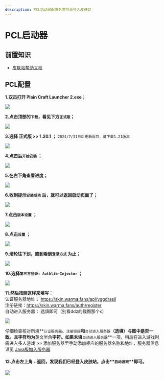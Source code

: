 ```yaml
---
description: PCL启动器配置外置登录登入皮肤站
---
```


# PCL启动器

## 前置知识

* [皮肤站帮助文档](../First/Readme/pi-fu-zhan-wen-dang)

## PCL配置

**1.双击打开 Plain Craft Launcher 2.exe；**

![](../assets/pcl1.png)

**2.点击顶部的`下载`，看见下方`正式版`；**

![](../assets/image.png)

**3.选择 正式版 >> 1.20.1 ；**
`2024/7/31日后更新周目，请下载1.21版本`

![](../assets/image%20(1).png)

**4.点击后`开始安装` ；**

![](../assets/image%20(2).png)

**5.在右下角查看进度；**

![](../assets/image%20(3).png)

**6.收到提示`安装成功` 后，就可以返回启动页面了；**

![](../assets/image%20(4).png)

**7.点击`版本设置` ；**

![](../assets/image%20(5).png)

**8.点击`设置` ；**

![](../assets/image%20(6).png)

**9.滚轮往下划，直到看到`登录方式` 为止；**

![](../assets/image%20(7).png)

**10.选择`第三方登录: Authlib-Injector` ；**

![](../assets/image%20(8).png)

**11.然后按照这样来填写：**  
认证服务器地址： https://skin.warma.fans/api/yggdrasil  
注册链接：https://skin.warma.fans/auth/register  
自动进入服务器： 选填即可（别看ddz的截图那个x）

![](../assets/image%20(9).png)

&#x20;   仔细检查核对所填**`认证服务器`**、**`注册链接`**和**`自动进入服务器`**（选填）与图中是否一致。且字符均为**英文半角**字符。如果未填**`自动进入服务器`**一项，稍后在进入游戏时需进入多人游戏 >> 添加服务器里手动添加相应的服务器名称和地址，服务器信息详见 
[Java版加入服务器](../serverDocs/java-ban-jia-ru-fu-wu-qi.md)  

&#x20;

#### 12.点击左上角 **`←`** 返回，发现我们已经登入皮肤站。点击**`启动游戏`**即可。

![](../assets/image%20(10).png)

